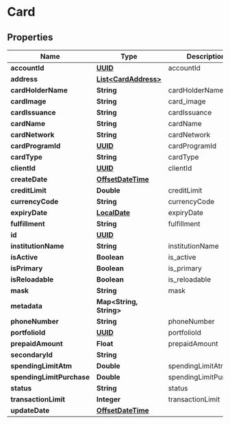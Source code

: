
# Card

## Properties
Name | Type | Description | Notes
------------ | ------------- | ------------- | -------------
**accountId** | [**UUID**](UUID.md) | accountId |  [optional]
**address** | [**List&lt;CardAddress&gt;**](CardAddress.md) |  |  [optional]
**cardHolderName** | **String** | cardHolderName | 
**cardImage** | **String** | card_image |  [optional]
**cardIssuance** | **String** | cardIssuance | 
**cardName** | **String** | cardName | 
**cardNetwork** | **String** | cardNetwork |  [optional]
**cardProgramId** | [**UUID**](UUID.md) | cardProgramId |  [optional]
**cardType** | **String** | cardType | 
**clientId** | [**UUID**](UUID.md) | clientId | 
**createDate** | [**OffsetDateTime**](OffsetDateTime.md) |  |  [optional]
**creditLimit** | **Double** | creditLimit |  [optional]
**currencyCode** | **String** | currencyCode | 
**expiryDate** | [**LocalDate**](LocalDate.md) | expiryDate |  [optional]
**fulfillment** | **String** | fulfillment |  [optional]
**id** | [**UUID**](UUID.md) |  |  [optional]
**institutionName** | **String** | institutionName | 
**isActive** | **Boolean** | is_active |  [optional]
**isPrimary** | **Boolean** | is_primary |  [optional]
**isReloadable** | **Boolean** | is_reloadable |  [optional]
**mask** | **String** | mask |  [optional]
**metadata** | **Map&lt;String, String&gt;** |  |  [optional]
**phoneNumber** | **String** | phoneNumber |  [optional]
**portfolioId** | [**UUID**](UUID.md) | portfolioId |  [optional]
**prepaidAmount** | **Float** | prepaidAmount |  [optional]
**secondaryId** | **String** |  |  [optional]
**spendingLimitAtm** | **Double** | spendingLimitAtm |  [optional]
**spendingLimitPurchase** | **Double** | spendingLimitPurchase |  [optional]
**status** | **String** | status |  [optional]
**transactionLimit** | **Integer** | transactionLimit |  [optional]
**updateDate** | [**OffsetDateTime**](OffsetDateTime.md) |  |  [optional]



